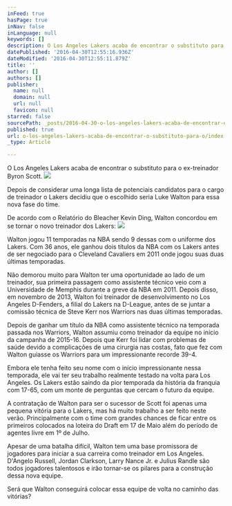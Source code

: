 ```yaml
---
inFeed: true
hasPage: true
inNav: false
inLanguage: null
keywords: []
description: O Los Angeles Lakers acaba de encontrar o substituto para o ex-treinador Byron Scott.
datePublished: '2016-04-30T12:55:16.936Z'
dateModified: '2016-04-30T12:55:11.879Z'
title: ''
author: []
authors: []
publisher:
  name: null
  domain: null
  url: null
  favicon: null
starred: false
sourcePath: _posts/2016-04-30-o-los-angeles-lakers-acaba-de-encontrar-o-substituto-para-o.md
published: true
url: o-los-angeles-lakers-acaba-de-encontrar-o-substituto-para-o/index.html
_type: Article

---
```

O Los Angeles Lakers acaba de encontrar o substituto para o ex-treinador Byron Scott.
![](https://the-grid-user-content.s3-us-west-2.amazonaws.com/d66fcfa1-cbd1-4612-8ef1-11599b079126.jpg)

Depois de considerar uma longa lista de potenciais candidatos para o cargo de treinador o Lakers decidiu que o escolhido seria Luke Walton para essa nova fase do time.

De acordo com o Relatório do Bleacher Kevin Ding, Walton concordou em se tornar o novo treinador dos Lakers:
![](https://the-grid-user-content.s3-us-west-2.amazonaws.com/fa2ad8c4-d733-44a7-8403-ce936f9f1ca0.jpg)

Walton jogou 11 temporadas na NBA sendo 9 dessas com o uniforme dos Lakers. Com 36 anos, ele ganhou dois títulos da NBA com os Lakers antes de ser negociado para o Cleveland Cavaliers em 2011 onde jogou suas duas últimas temporadas.

Não demorou muito para Walton ter uma oportunidade ao lado de um treinador, sua primeira passagem como assistente técnico veio com a Universidade de Memphis durante a greve da NBA em 2011\. Depois disso, em novembro de 2013, Walton foi treinador de desenvolvimento no Los Angeles D-Fenders, a filial do Lakers na D-League, antes de se juntar a comissão técnica de Steve Kerr nos Warriors nas duas últimas temporadas.

Depois de ganhar um título da NBA como assistente técnico na temporada passada nos Warriors, Walton assumiu como treinador da equipe no início da campanha de 2015-16\. Depois que Kerr foi lidar com problemas de saúde devido a complicações de uma cirurgia nas costas, fato que fez com Walton guiasse os Warriors para um impressionante recorde 39-4\. 

Embora ele tenha feito seu nome com o início impressionante nessa temporada, ele vai ter seu trabalho realmente testado na volta para Los Angeles. Os Lakers estão saindo da pior temporada da história da franquia com 17-65, com um monte de perguntas que cercam o futuro da equipe.

A contratação de Walton para ser o sucessor de Scott foi apenas uma pequena vitória para o Lakers, mas há muito trabalho a ser feito neste verão. Principalmente com o time com grandes chances de ficar entre os primeiros colocados na loteira do Draft em 17 de Maio além do período de agentes livre em 1º de Julho.

Apesar de uma batalha difícil, Walton tem uma base promissora de jogadores para iniciar a sua carreira como treinador em Los Angeles. D'Angelo Russell, Jordan Clarkson, Larry Nance Jr. e Julius Randle são todos jogadores talentosos e irão tornar-se os pilares para a construção dessa nova equipe. 

Será que Walton conseguirá colocar essa equipe de volta no caminho das vitórias?